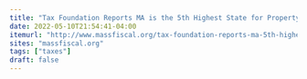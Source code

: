 ```yaml
---
title: "Tax Foundation Reports MA is the 5th Highest State for Property Taxes"
date: 2022-05-10T21:54:41-04:00
itemurl: "http://www.massfiscal.org/tax-foundation-reports-ma-5th-highest-property-taxes"
sites: "massfiscal.org"
tags: ["taxes"]
draft: false
---
```


